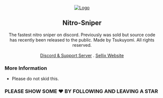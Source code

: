 <div id="top"></div>

<div align="center">
  <a href="https://deluxeservice.sellix.io">
    <img src="https://i.imgur.com/O2pVKo3.png" alt="Logo">
  </a>
  
  <h2 align="center">Nitro-Sniper</h3>

  <p align="center">
     The fastest nitro sniper on discord. Previously was sold but source code has recently been released to the public. Made by Tsukuyomi. All rights reserved.
    <br />
    <br />
    <a href="https://discord.gg/deluxe-services">Discord & Support Server</a>
    .
    <a href="https://sellix.io">Sellix Website</a>
  </p>
</div>

### More Information

- Please do not skid this.

### PLEASE SHOW SOME ❤️ BY FOLLOWING AND LEAVING A STAR
